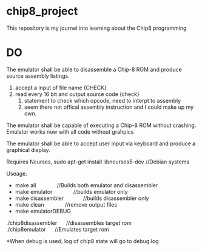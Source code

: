 # chip8_project
This repository is my journel into learning about the Chip8 programming 

# DO 
The emulator shall be able to disassemble a Chip-8 ROM and produce source assembly listings.
1. accept a input of file name {CHECK}
2. read every 16 bit and output source code {check}
	1. statement to check which opcode, need to interpt to assembly
	2. seem there not offical assembly instruction and I could make up my own.

The emulator shall be capable of executing a Chip-8 ROM without crashing.
	Emulator works now with all code without grahpics

The emulator shall be able to accept user input via keyboard and produce a graphical display.

Requires Ncurses, 
sudo apt-get install libncurses5-dev //Debian systems

Useage.

* make all &nbsp;&nbsp;&nbsp;&nbsp;&nbsp;&nbsp;&nbsp;&nbsp;&nbsp;&nbsp;&nbsp;&nbsp; //Builds both emulator and disassembler
* make emulator &nbsp;&nbsp;&nbsp;&nbsp;&nbsp;&nbsp;&nbsp;&nbsp;&nbsp;&nbsp;&nbsp;&nbsp;  //builds emulator only
* make disassembler&nbsp;&nbsp;&nbsp;&nbsp;&nbsp;&nbsp;&nbsp;&nbsp;&nbsp;&nbsp;&nbsp;&nbsp;  //builds disassembler only
* make clean &nbsp;&nbsp;&nbsp;&nbsp;&nbsp;&nbsp;&nbsp;&nbsp;&nbsp;&nbsp;&nbsp;&nbsp;  //remove output files
* make emulatorDEBUG

./chip8disassembler	<rom file> &nbsp;&nbsp;&nbsp;&nbsp;  //disassembles target rom <br>
./chip8emulator		<rom file> &nbsp;&nbsp;&nbsp;&nbsp;  //Emulates target rom

*When debug is used, log of chip8 state will go to debug.log

